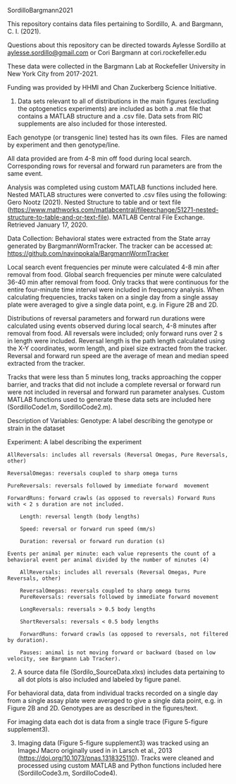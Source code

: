 SordilloBargmann2021

This repository contains data files pertaining to Sordillo, A. and Bargmann, C. I. (2021). 

Questions about this repository can be directed towards Aylesse Sordillo at aylesse.sordillo@gmail.com or Cori Bargmann at cori.rockefeller.edu 

These data were collected in the Bargmann Lab at Rockefeller University in New York City from 2017-2021.

Funding was provided by HHMI and Chan Zuckerberg Science Initiative.

1) Data sets relevant to all of distributions in the main figures (excluding the optogenetics experiments) are included as both a .mat file that contains a MATLAB structure and a .csv file. Data sets from RIC supplements are also included for those interested.

Each genotype (or transgenic line) tested has its own files.  Files are named by experiment and then genotype/line.

All data provided are from 4-8 min off food during local search.
Corresponding rows for reversal and forward run parameters are from the same event.

Analysis was completed using custom MATLAB functions included here.
Nested MATLAB structures were converted to .csv files using the following:
Gero Nootz (2021). Nested Structure to table and or text file (https://www.mathworks.com/matlabcentral/fileexchange/51271-nested-structure-to-table-and-or-text-file). MATLAB Central File Exchange. Retrieved January 17, 2020.


Data Collection: 
Behavioral states were extracted from the State array generated by BargmannWormTracker. The tracker can be accessed at: https://github.com/navinpokala/BargmannWormTracker

Local search event frequencies per minute were calculated 4-8 min after removal from food. Global search frequencies per minute were calculated 36-40 min after removal from food. Only tracks that were continuous for the entire four-minute time interval were included in frequency analysis. When calculating frequencies, tracks taken on a single day from a single assay plate were averaged to give a single data point, e.g. in Figure 2B and 2D.

Distributions of reversal parameters and forward run durations were calculated using events observed during local search, 4-8 minutes after removal from food. All reversals were included; only forward runs over 2 s in length were included. Reversal length is the path length calculated using the X-Y coordinates, worm length, and pixel size extracted from the tracker. Reversal and forward run speed are the average of mean and median speed extracted from the tracker.

Tracks that were less than 5 minutes long, tracks approaching the copper barrier, and tracks that did not include a complete reversal or forward run were not included in reversal and forward run parameter analyses.
Custom MATLAB functions used to generate these data sets are included here (SordilloCode1.m, SordilloCode2.m).


Description of Variables:
Genotype: A label describing the genotype or strain in the dataset

Experiment: A label describing the experiment

	AllReversals: includes all reversals (Reversal Omegas, Pure Reversals, other)
	
	ReversalOmegas: reversals coupled to sharp omega turns

	PureReversals: reversals followed by immediate forward 	movement

	ForwardRuns: forward crawls (as opposed to reversals) Forward Runs with < 2 s duration are not included.

		Length: reversal length (body lengths)

		Speed: reversal or forward run speed (mm/s)

		Duration: reversal or forward run duration (s)

	Events per animal per minute: each value represents the count of a behavioral event per animal divided by the number of minutes (4)

		AllReversals: includes all reversals (Reversal Omegas, Pure Reversals, other)

		ReversalOmegas: reversals coupled to sharp omega turns
		PureReversals: reversals followed by immediate forward movement

		LongReversals: reversals > 0.5 body lengths

		ShortReversals: reversals < 0.5 body lengths

		ForwardRuns: forward crawls (as opposed to reversals, not filtered by duration).

		Pauses: animal is not moving forward or backward (based on low velocity, see Bargmann Lab Tracker).


2) A source data file (Sordilo_SourceData.xlxs) includes data pertaining to all dot plots is also included and labeled by figure panel. 

For behavioral data, data from individual tracks recorded on a single day from a single assay plate were averaged to give a single data point, e.g. in Figure 2B and 2D. Genotypes are as described in the figures/text.

For imaging data each dot is data from a single trace (Figure 5-figure supplement3). 
	
3) Imaging data (Figure 5-figure supplement3) was tracked using an ImageJ Macro originally used in in Larsch et al., 2013 (https://doi.org/10.1073/pnas.1318325110). Tracks were cleaned and processed using custom MATLAB and Python functions included here (SordilloCode3.m, SordilloCode4).



